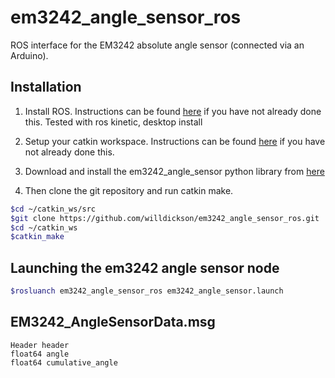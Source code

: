 # em3242_angle_sensor_ros 

ROS interface for the EM3242 absolute angle sensor (connected via an Arduino). 


## Installation

1. Install ROS. Instructions can be found [here](http://wiki.ros.org/kinetic/Installation/Ubuntu) 
if you have not already done this.  Tested with ros kinetic, desktop install

2. Setup your catkin workspace.  Instructions can be found [here](http://wiki.ros.org/catkin/Tutorials/create_a_workspace) 
if you have not already done this. 
    
3. Download and install the em3242_angle_sensor python library from [here](http://github.com/willdickson/em3242_angle_sensor)

3. Then clone the git repository and run catkin make.

```bash
$cd ~/catkin_ws/src
$git clone https://github.com/willdickson/em3242_angle_sensor_ros.git
$cd ~/catkin_ws
$catkin_make

```

## Launching the em3242 angle sensor node

```bash
$rosluanch em3242_angle_sensor_ros em3242_angle_sensor.launch
```

## EM3242_AngleSensorData.msg

```
Header header
float64 angle
float64 cumulative_angle 

```


